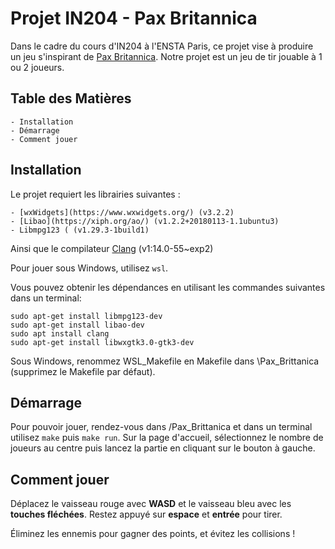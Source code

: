 # Projet IN204 - Pax Britannica

Dans le cadre du cours d'IN204 à l'ENSTA Paris, ce projet vise à produire un jeu s'inspirant de [Pax Britannica](https://github.com/henkboom/pax-britannica/).
Notre projet est un jeu de tir jouable à 1 ou 2 joueurs.

## Table des Matières

    - Installation 
    - Démarrage
    - Comment jouer

## Installation

Le projet requiert les librairies suivantes : 
    
    - [wxWidgets](https://www.wxwidgets.org/) (v3.2.2)
    - [Libao](https://xiph.org/ao/) (v1.2.2+20180113-1.1ubuntu3)
    - Libmpg123 ( (v1.29.3-1build1)
Ainsi que le compilateur [Clang](https://clang.llvm.org/) (v1:14.0-55~exp2)

Pour jouer sous Windows, utilisez `wsl`.

Vous pouvez obtenir les dépendances en utilisant les commandes suivantes dans un terminal:
```
sudo apt-get install libmpg123-dev
sudo apt-get install libao-dev
sudo apt install clang
sudo apt-get install libwxgtk3.0-gtk3-dev
```

Sous Windows, renommez WSL_Makefile en Makefile dans \Pax_Brittanica (supprimez le Makefile par défaut).

## Démarrage

Pour pouvoir jouer, rendez-vous dans /Pax_Brittanica et dans un terminal utilisez `make` puis `make run`.
Sur la page d'accueil, sélectionnez le nombre de joueurs au centre puis lancez la partie en cliquant sur le bouton à gauche.

## Comment jouer

Déplacez le vaisseau rouge avec **WASD** et le vaisseau bleu avec les **touches fléchées**.
Restez appuyé sur **espace** et **entrée** pour tirer.

Éliminez les ennemis pour gagner des points, et évitez les collisions !
